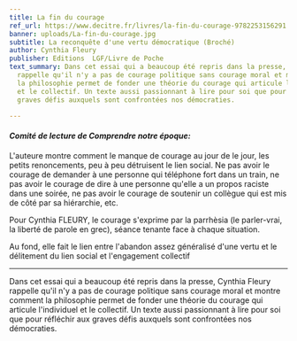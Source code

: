 ```yaml
---
title: La fin du courage
ref_url: https://www.decitre.fr/livres/la-fin-du-courage-9782253156291.html
banner: uploads/La-fin-du-courage.jpg
subtitle: La reconquête d'une vertu démocratique (Broché)
author: Cynthia Fleury
publisher: Editions  LGF/Livre de Poche
text_summary: Dans cet essai qui a beaucoup été repris dans la presse, Cynthia Fleury
  rappelle qu'il n'y a pas de courage politique sans courage moral et montre comment
  la philosophie permet de fonder une théorie du courage qui articule l'individuel
  et le collectif. Un texte aussi passionnant à lire pour soi que pour réfléchir aux
  graves défis auxquels sont confrontées nos démocraties.

---
```

#### **_Comité de lecture de Comprendre notre époque:_**

L'auteure montre comment le manque de courage au jour de le jour, les petits renoncements, peu à peu détruisent le lien social. Ne pas avoir le courage de demander à une personne qui téléphone fort dans un train, ne pas avoir le courage de dire à une personne qu'elle a un propos raciste dans une soirée, ne pas avoir le courage de soutenir un collègue qui est mis de côté par sa hiérarchie, etc.

Pour Cynthia FLEURY, le courage s'exprime par la parrhèsia (le parler-vrai, la liberté de parole en grec), séance tenante face à chaque situation.

Au fond, elle fait le lien entre l'abandon assez généralisé d'une vertu et le délitement du lien social et l'engagement collectif

***

Dans cet essai qui a beaucoup été repris dans la presse, Cynthia Fleury rappelle qu'il n'y a pas de courage politique sans courage moral et montre comment la philosophie permet de fonder une théorie du courage qui articule l'individuel et le collectif. Un texte aussi passionnant à lire pour soi que pour réfléchir aux graves défis auxquels sont confrontées nos démocraties.